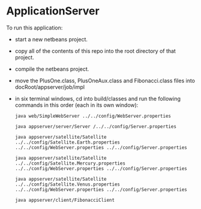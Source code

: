 # ApplicationServer

To run this application: 
- start a new netbeans project.
- copy all of the contents of this repo into the root directory of that project.
- compile the netbeans project.
- move the PlusOne.class, PlusOneAux.class and Fibonacci.class files into docRoot/appserver/job/impl
- in six terminal windows, cd into build/classes and run the following commands in this order (each in its own window): 

  `java web/SimpleWebServer ../../config/WebServer.properties`
  
  `java appserver/server/Server /../../config/Server.properties`
  
  `java appserver/satellite/Satellite ../../config/Satellite.Earth.properties ../../config/WebServer.properties ../../config/Server.properties`
  
  `java appserver/satellite/Satellite ../../config/Satellite.Mercury.properties ../../config/WebServer.properties ../../config/Server.properties`
  
  `java appserver/satellite/Satellite ../../config/Satellite.Venus.properties ../../config/WebServer.properties ../../config/Server.properties`
  
  `java appserver/client/FibonacciClient`
